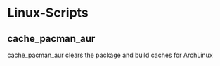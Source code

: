 # Linux-Scripts

## cache_pacman_aur

cache_pacman_aur clears the package and build caches for ArchLinux
